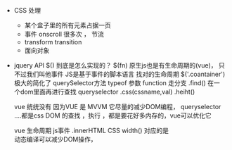 - CSS 处理
  - 某个盒子里的所有元素占据一页
  - 事件  onscroll  很多次 ，  节流
  - transform  transition 
  - 面向对象
- jquery API   $() 到底是怎么实现的？
  $(fn) 原生js也是有生命周期的(vue)，   只不过我们叫他事件
  JS是基于事件的脚本语言  找对的生命周期
  $('.coantainer')  极大的简化了  querySelector方法
  typeof  参数  function 走分支
  .find() 在一个dom里面再进行查找    queryselector
  .css(cssname,val) .heiht()

  vue 统统没有
  因为VUE 是 MVVM  它尽量的减少DOM编程，  queryselector ....都是css DOM 的查找 ，执行 ，都是要花好多内存的，vue可以优化它

  vue 生命周期   js事件
  .innerHTML  CSS width() 对应的是  
  <template>
  <div :width=“width”>
  {{content}}
  <div>
  </template>
  动态编译可以减少DOM操作，

